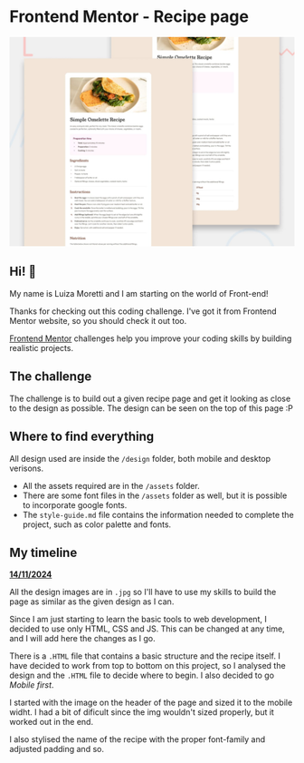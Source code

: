 # Frontend Mentor - Recipe page

![Design preview for the Recipe page coding challenge](./preview.jpg)

## Hi! 👋

My name is Luiza Moretti and I am starting on the world of Front-end!

Thanks for checking out this coding challenge. I've got it from Frontend Mentor website, so you should check it out too.

[Frontend Mentor](https://www.frontendmentor.io) challenges help you improve your coding skills by building realistic projects.

## The challenge

The challenge is to build out a given recipe page and get it looking as close to the design as possible.
The design can be seen on the top of this page :P

## Where to find everything

All design used are inside the `/design` folder, both mobile and desktop verisons.

- All the assets required are in the `/assets` folder. 
- There are some font files in the `/assets` folder as well, but it is possible to incorporate google fonts.
- The `style-guide.md` file contains the information needed to complete the project, such as color palette and fonts.

## My timeline

<u>**14/11/2024**</u>

All the design images are in `.jpg` so I'll have to use my skills to build the page as similar as the given design as I can.

Since I am just starting to learn the basic tools to web development, I decided to use only HTML, CSS and JS. This can be changed at any time, and I will add here the changes as I go.

There is a `.HTML` file that contains a basic structure and the recipe itself.
I have decided to work from top to bottom on this project, so I analysed the design and the `.HTML` file to decide where to begin. I also decided to go *Mobile first*.

I started with the image on the header of the page and sized it to the mobile widht. I had a bit of dificult since the img wouldn't sized properly, but it worked out in the end.

I also stylised the name of the recipe with the proper font-family and adjusted padding and so.
